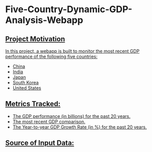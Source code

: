 # Five-Country-Dynamic-GDP-Analysis-Webapp

<a rel="URL" href="URL: https://gdpdashboard.herokuapp.com/">

## Project Motivation
In this project, a webapp is built to monitor the most recent GDP performance of the following five countries:
* China
* India
* Japan
* South Korea
* United States

## Metrics Tracked:
* The GDP performance (in billions) for the past 20 years.
* The most recent GDP comparison.
* The Year-to-year GDP Growth Rate (in %) for the past 20 years.

## Source of Input Data:
<a rel="World Bank Open Data" href="https://data.worldbank.org/">
